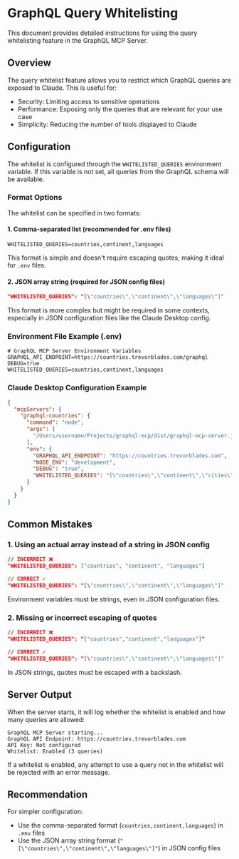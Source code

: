 # GraphQL Query Whitelisting

This document provides detailed instructions for using the query whitelisting feature in the GraphQL MCP Server.

## Overview

The query whitelist feature allows you to restrict which GraphQL queries are exposed to Claude. This is useful for:

- Security: Limiting access to sensitive operations
- Performance: Exposing only the queries that are relevant for your use case
- Simplicity: Reducing the number of tools displayed to Claude

## Configuration

The whitelist is configured through the `WHITELISTED_QUERIES` environment variable. If this variable is not set, all queries from the GraphQL schema will be available.

### Format Options

The whitelist can be specified in two formats:

#### 1. Comma-separated list (recommended for .env files)

```
WHITELISTED_QUERIES=countries,continent,languages
```

This format is simple and doesn't require escaping quotes, making it ideal for `.env` files.

#### 2. JSON array string (required for JSON config files)

```json
"WHITELISTED_QUERIES": "[\"countries\",\"continent\",\"languages\"]"
```

This format is more complex but might be required in some contexts, especially in JSON configuration files like the Claude Desktop config.

### Environment File Example (.env)

```
# GraphQL MCP Server Environment Variables
GRAPHQL_API_ENDPOINT=https://countries.trevorblades.com/graphql
DEBUG=true
WHITELISTED_QUERIES=countries,continent,languages
```

### Claude Desktop Configuration Example

```json
{
  "mcpServers": {
    "graphql-countries": {
      "command": "node",
      "args": [
        "/Users/username/Projects/graphql-mcp/dist/graphql-mcp-server.js"
      ],
      "env": {
        "GRAPHQL_API_ENDPOINT": "https://countries.trevorblades.com",
        "NODE_ENV": "development",
        "DEBUG": "true",
        "WHITELISTED_QUERIES": "[\"countries\",\"continent\",\"cities\"]"
      }
    }
  }
}
```

## Common Mistakes

### 1. Using an actual array instead of a string in JSON config

```json
// INCORRECT ❌
"WHITELISTED_QUERIES": ["countries", "continent", "languages"]

// CORRECT ✓
"WHITELISTED_QUERIES": "[\"countries\",\"continent\",\"languages\"]"
```

Environment variables must be strings, even in JSON configuration files.

### 2. Missing or incorrect escaping of quotes

```json
// INCORRECT ❌
"WHITELISTED_QUERIES": "["countries","continent","languages"]"

// CORRECT ✓
"WHITELISTED_QUERIES": "[\"countries\",\"continent\",\"languages\"]"
```

In JSON strings, quotes must be escaped with a backslash.

## Server Output

When the server starts, it will log whether the whitelist is enabled and how many queries are allowed:

```
GraphQL MCP Server starting...
GraphQL API Endpoint: https://countries.trevorblades.com
API Key: Not configured
Whitelist: Enabled (3 queries)
```

If a whitelist is enabled, any attempt to use a query not in the whitelist will be rejected with an error message.

## Recommendation

For simpler configuration:
- Use the comma-separated format (`countries,continent,languages`) in `.env` files
- Use the JSON array string format (`"[\"countries\",\"continent\",\"languages\"]"`) in JSON config files
